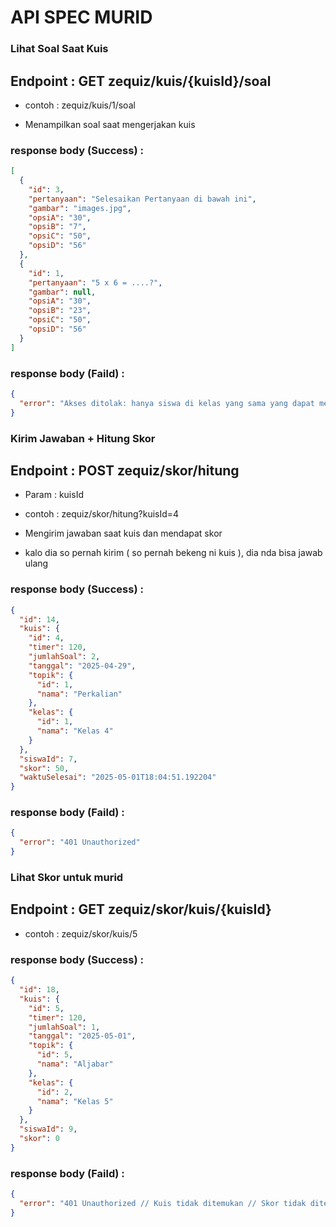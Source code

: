 # API SPEC MURID

### Lihat Soal Saat Kuis

## Endpoint : GET zequiz/kuis/{kuisId}/soal

- contoh : zequiz/kuis/1/soal

- Menampilkan soal saat mengerjakan kuis


### response body (Success) :
```json
[
  {
    "id": 3,
    "pertanyaan": "Selesaikan Pertanyaan di bawah ini",
    "gambar": "images.jpg",
    "opsiA": "30",
    "opsiB": "7",
    "opsiC": "50",
    "opsiD": "56"
  },
  {
    "id": 1,
    "pertanyaan": "5 x 6 = ....?",
    "gambar": null,
    "opsiA": "30",
    "opsiB": "23",
    "opsiC": "50",
    "opsiD": "56"
  }
]
```

### response body (Faild) :
```json
{
  "error": "Akses ditolak: hanya siswa di kelas yang sama yang dapat mengerjakan kuis ini"
}
```


### Kirim Jawaban + Hitung Skor

## Endpoint : POST zequiz/skor/hitung
- Param :
    kuisId

- contoh : zequiz/skor/hitung?kuisId=4

- Mengirim jawaban saat kuis dan mendapat skor

- kalo dia so pernah kirim ( so pernah bekeng ni kuis ), dia nda bisa jawab ulang
### response body (Success) :
```json
{
  "id": 14,
  "kuis": {
    "id": 4,
    "timer": 120,
    "jumlahSoal": 2,
    "tanggal": "2025-04-29",
    "topik": {
      "id": 1,
      "nama": "Perkalian"
    },
    "kelas": {
      "id": 1,
      "nama": "Kelas 4"
    }
  },
  "siswaId": 7,
  "skor": 50,
  "waktuSelesai": "2025-05-01T18:04:51.192204"
}
```

### response body (Faild) :
```json
{
  "error": "401 Unauthorized"
}
```

### Lihat Skor untuk murid

## Endpoint : GET zequiz/skor/kuis/{kuisId}

- contoh : zequiz/skor/kuis/5


### response body (Success) :
```json
{
  "id": 18,
  "kuis": {
    "id": 5,
    "timer": 120,
    "jumlahSoal": 1,
    "tanggal": "2025-05-01",
    "topik": {
      "id": 5,
      "nama": "Aljabar"
    },
    "kelas": {
      "id": 2,
      "nama": "Kelas 5"
    }
  },
  "siswaId": 9,
  "skor": 0
}
```

### response body (Faild) :
```json
{
  "error": "401 Unauthorized // Kuis tidak ditemukan // Skor tidak ditemukan"
}
```